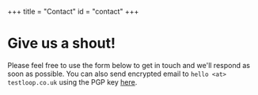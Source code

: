 +++
title = "Contact"
id = "contact"
+++

# Give us a shout!

Please feel free to use the form below to get in touch and we'll respond as soon as possible.
You can also send encrypted email to `hello <at> testloop.co.uk` using the PGP key [here](https://testloop.co.uk/hello-publickey.txt).